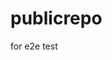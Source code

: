 # publicrepo
for e2e test










































































































































































































































































































































































































































































































































































































































































































































































































































































































































































































































































































































































































































































































































































































































































































































































































































































































































































































































































































































































































































































































































































































































































































